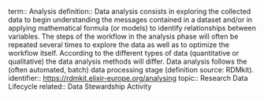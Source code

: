 term:: Analysis
definition:: Data analysis consists in exploring the collected data to begin understanding the messages contained in a dataset and/or in applying mathematical formula (or models) to identify relationships between variables. The steps of the workflow in the analysis phase will often be repeated several times to explore the data as well as to optimize the workflow itself. According to the different types of data (quantitative or qualitative) the data analysis methods will differ. Data analysis follows the (often automated, batch) data processing stage (definition source: RDMkit).
identifier:: https://rdmkit.elixir-europe.org/analysing
topic:: Research Data Lifecycle
related:: Data Stewardship Activity
